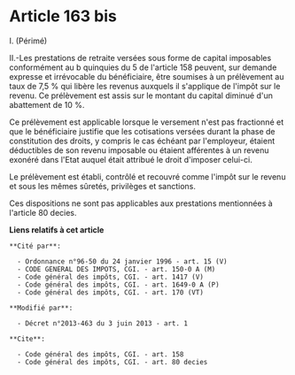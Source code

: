 # Article 163 bis

I. (Périmé) 

II.-Les prestations de retraite versées sous forme de capital imposables conformément au b quinquies du 5 de l'article 158
peuvent, sur demande expresse et irrévocable du bénéficiaire, être soumises à un prélèvement au taux de 7,5 % qui libère les
revenus auxquels il s'applique de l'impôt sur le revenu. Ce prélèvement est assis sur le montant du capital diminué d'un
abattement de 10 %. 

Ce prélèvement est applicable lorsque le versement n'est pas fractionné et que le bénéficiaire justifie que les cotisations
versées durant la phase de constitution des droits, y compris le cas échéant par l'employeur, étaient déductibles de son
revenu imposable ou étaient afférentes à un revenu exonéré dans l'Etat auquel était attribué le droit d'imposer celui-ci. 

Le prélèvement est établi, contrôlé et recouvré comme l'impôt sur le revenu et sous les mêmes sûretés, privilèges et
sanctions. 

Ces dispositions ne sont pas applicables aux prestations mentionnées à l'article 80 decies.

**Liens relatifs à cet article**

	**Cité par**:

	  - Ordonnance n°96-50 du 24 janvier 1996 - art. 15 (V)
	  - CODE GENERAL DES IMPOTS, CGI. - art. 150-0 A (M)
	  - Code général des impôts, CGI. - art. 1417 (V)
	  - Code général des impôts, CGI. - art. 1649-0 A (P)
	  - Code général des impôts, CGI. - art. 170 (VT)

	**Modifié par**:

	  - Décret n°2013-463 du 3 juin 2013 - art. 1

	**Cite**:

	  - Code général des impôts, CGI. - art. 158
	  - Code général des impôts, CGI. - art. 80 decies
